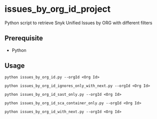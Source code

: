 # issues_by_org_id_project

Python script to retrieve Snyk Unified Issues by ORG with different filters

## Prerequisite

- Python

## Usage

```
python issues_by_org_id.py --orgId <Org Id>

python issues_by_org_id_ignores_only_with_next.py --orgId <Org Id>

python issues_by_org_id_sast_only.py --orgId <Org Id>

python issues_by_org_id_sca_container_only.py --orgId <Org Id>

python issues_by_org_id_with_next.py --orgId <Org Id>

```